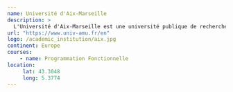 ```yaml
---
name: Université d'Aix-Marseille
description: >
  L'Université d'Aix-Marseille est une université publique de recherche localisée dans la région PACA, dans le Sud de la France.
url: "https://www.univ-amu.fr/en"
logo: /academic_institution/aix.jpg
continent: Europe
courses:
    - name: Programmation Fonctionnelle
location:
     lat: 43.3048
     long: 5.3774
---
```

